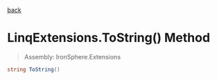 ﻿

[back](/IronSphere.Extensions/types/LinqExtensions)

# LinqExtensions.ToString() Method

> Assembly: IronSphere.Extensions

```csharp
string ToString()
```



 